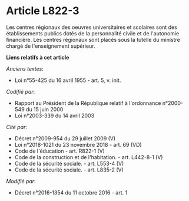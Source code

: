 # Article L822-3

Les centres régionaux des oeuvres universitaires et scolaires sont des établissements publics dotés de la personnalité civile
et de l'autonomie financière. Les centres régionaux sont placés sous la tutelle du ministre chargé de l'enseignement
supérieur.

**Liens relatifs à cet article**

_Anciens textes_:

  - Loi n°55-425 du 16 avril 1955 - art. 5, v. init.

_Codifié par_:

  - Rapport au Président de la République relatif à l'ordonnance n°2000-549 du 15 juin 2000
  - Loi n°2003-339 du 14 avril 2003

_Cité par_:

  - Décret n°2009-954 du 29 juillet 2009 (V)
  - Loi n°2018-1021 du 23 novembre 2018 - art. 69 (VD)
  - Code de l'éducation - art. R822-1 (V)
  - Code de la construction et de l'habitation. - art. L442-8-1 (V)
  - Code de la sécurité sociale. - art. L553-4 (V)
  - Code de la sécurité sociale. - art. L835-2 (V)

_Modifié par_:

  - Décret n°2016-1354 du 11 octobre 2016 - art. 1
